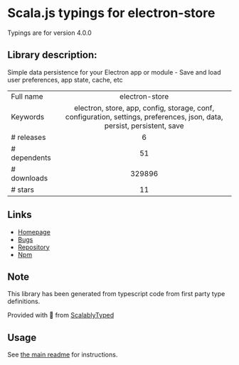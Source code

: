 
# Scala.js typings for electron-store

Typings are for version 4.0.0

## Library description:
Simple data persistence for your Electron app or module - Save and load user preferences, app state, cache, etc

|                    |                 |
| ------------------ | :-------------: |
| Full name          | electron-store |
| Keywords           | electron, store, app, config, storage, conf, configuration, settings, preferences, json, data, persist, persistent, save |
| # releases         | 6 |
| # dependents       | 51 |
| # downloads        | 329896 |
| # stars            | 11 |

## Links
- [Homepage](https://github.com/sindresorhus/electron-store#readme)
- [Bugs](https://github.com/sindresorhus/electron-store/issues)
- [Repository](https://github.com/sindresorhus/electron-store)
- [Npm](https://www.npmjs.com/package/electron-store)
    


## Note
This library has been generated from typescript code from first party type definitions.

Provided with :purple_heart: from [ScalablyTyped](https://github.com/oyvindberg/ScalablyTyped)

## Usage
See [the main readme](../../readme.md) for instructions.


